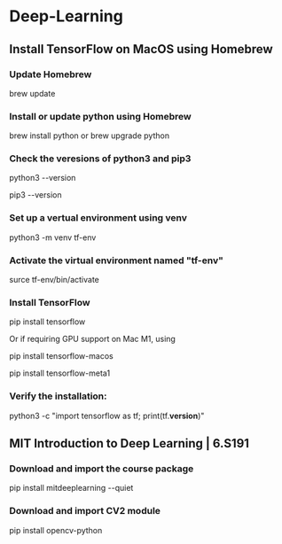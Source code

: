 # Deep-Learning

## Install TensorFlow on MacOS using Homebrew

### Update Homebrew

brew update

### Install or update python using Homebrew

brew install python or brew upgrade python

### Check the veresions of python3 and pip3

python3 --version

pip3 --version

### Set up a vertual environment using venv

python3 -m venv tf-env

### Activate the virtual environment named "tf-env"

surce tf-env/bin/activate

### Install TensorFlow

pip install tensorflow

Or if requiring GPU support on Mac M1, using

pip install tensorflow-macos

pip install tensorflow-meta1


### Verify the installation:

python3 -c "import tensorflow as tf; print(tf.__version__)"


## MIT Introduction to Deep Learning | 6.S191

### Download and import the course package

pip install mitdeeplearning --quiet

### Download and import CV2 module

pip install opencv-python


